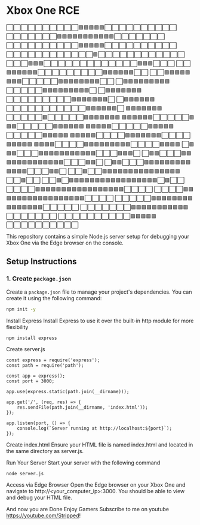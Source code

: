 # Xbox One RCE

⬜⬜⬜⬜⬜⬜⬜⬜⬜⬜🟩🟩🟩🟩🟩⬜⬜⬜⬜⬜⬜⬜⬜⬜⬜
⬜⬜⬜⬜⬜⬜⬜🟩🟩🟩🟩🟩🟩🟩🟩🟩🟩🟩⬜⬜⬜⬜⬜⬜⬜
⬜⬜⬜⬜⬜⬜⬜⬜⬜⬜🟩🟩🟩🟩🟩⬜⬜⬜⬜⬜⬜⬜⬜⬜⬜
⬜⬜⬜⬜⬜⬜⬜⬜⬜⬜⬜⬜🟩⬜⬜⬜⬜⬜⬜⬜⬜⬜⬜⬜⬜
⬜⬜⬜🟩🟩🟩⬜⬜⬜⬜⬜⬜⬜⬜⬜⬜⬜⬜⬜🟩🟩🟩⬜⬜⬜
⬜⬜🟩🟩🟩🟩🟩🟩⬜⬜⬜⬜⬜⬜⬜⬜⬜🟩🟩🟩🟩🟩🟩⬜⬜
⬜⬜🟩🟩🟩🟩🟩🟩🟩🟩⬜⬜⬜⬜⬜🟩🟩🟩🟩🟩🟩🟩🟩⬜⬜
⬜🟩🟩🟩🟩🟩🟩🟩🟩🟩⬜⬜⬜⬜⬜🟩🟩🟩🟩🟩🟩🟩🟩🟩⬜
⬜🟩🟩🟩🟩🟩🟩🟩⬜⬜⬜⬜⬜⬜⬜⬜⬜🟩🟩🟩🟩🟩🟩🟩⬜
⬜🟩🟩🟩🟩🟩🟩⬜⬜⬜⬜⬜⬜⬜⬜⬜⬜⬜🟩🟩🟩🟩🟩🟩⬜
🟩🟩🟩🟩🟩🟩🟩⬜⬜⬜⬜⬜🟩⬜⬜⬜⬜⬜🟩🟩🟩🟩🟩🟩🟩
🟩🟩🟩🟩🟩🟩⬜⬜⬜⬜⬜🟩🟩🟩⬜⬜⬜⬜⬜🟩🟩🟩🟩🟩🟩
🟩🟩🟩🟩🟩⬜⬜⬜⬜⬜🟩🟩🟩🟩🟩⬜⬜⬜⬜⬜🟩🟩🟩🟩🟩
🟩🟩🟩🟩🟩⬜⬜⬜⬜🟩🟩🟩🟩🟩🟩🟩⬜⬜⬜⬜🟩🟩🟩🟩🟩
🟩🟩🟩🟩⬜⬜⬜⬜🟩🟩🟩🟩🟩🟩🟩🟩🟩⬜⬜⬜⬜🟩🟩🟩🟩
⬜🟩🟩🟩⬜⬜⬜🟩🟩🟩🟩🟩🟩🟩🟩🟩🟩🟩⬜⬜⬜🟩🟩🟩⬜
⬜🟩🟩⬜⬜⬜🟩🟩🟩🟩🟩🟩🟩🟩🟩🟩🟩🟩🟩⬜⬜⬜🟩🟩⬜
⬜🟩🟩⬜⬜⬜🟩🟩🟩🟩🟩🟩🟩🟩🟩🟩🟩🟩🟩⬜⬜⬜🟩🟩⬜
⬜⬜🟩⬜⬜🟩🟩🟩🟩🟩🟩🟩🟩🟩🟩🟩🟩🟩🟩🟩⬜⬜🟩⬜⬜
⬜⬜🟩⬜🟩🟩🟩🟩🟩🟩🟩🟩🟩🟩🟩🟩🟩🟩🟩🟩🟩⬜🟩⬜⬜
⬜⬜⬜⬜🟩🟩🟩🟩🟩🟩🟩🟩🟩🟩🟩🟩🟩🟩🟩🟩🟩⬜⬜⬜⬜
⬜⬜⬜⬜🟩🟩🟩🟩🟩🟩🟩🟩🟩🟩🟩🟩🟩🟩🟩🟩🟩⬜⬜⬜⬜
⬜⬜⬜⬜⬜🟩🟩🟩🟩🟩🟩🟩🟩🟩🟩🟩🟩🟩🟩🟩⬜⬜⬜⬜⬜
⬜⬜⬜⬜⬜⬜⬜🟩🟩🟩🟩🟩🟩🟩🟩🟩🟩🟩⬜⬜⬜⬜⬜⬜⬜
⬜⬜⬜⬜⬜⬜⬜⬜⬜⬜🟩🟩🟩🟩🟩⬜⬜⬜⬜⬜⬜⬜⬜⬜⬜


This repository contains a simple Node.js server setup for debugging your Xbox One via the Edge browser on the console.

## Setup Instructions

### 1. Create `package.json`

Create a `package.json` file to manage your project's dependencies. You can create it using the following command:

```bash
npm init -y
```

Install Express
Install Express to use it over the built-in http module for more flexibility

```
npm install express
```
 Create server.js

```
const express = require('express');
const path = require('path');

const app = express();
const port = 3000;

app.use(express.static(path.join(__dirname)));

app.get('/', (req, res) => {
    res.sendFile(path.join(__dirname, 'index.html'));
});

app.listen(port, () => {
    console.log(`Server running at http://localhost:${port}`);
});

```

Create index.html
Ensure your HTML file is named index.html and located in the same directory as server.js.

Run Your Server
Start your server with the following command

```
node server.js
```

Access via Edge Browser
Open the Edge browser on your Xbox One and navigate to http://<your_computer_ip>:3000. You should be able to view and debug your HTML file.

And now you are Done Enjoy Gamers Subscribe to me on youtube https://youtube.com/Stripped!
